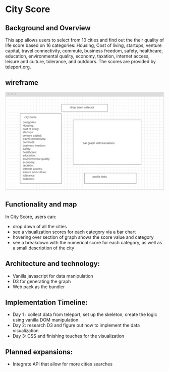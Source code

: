 # City Score

## Background and Overview

This app allows users to select from 10 cities and find out the their quality of life score based on 16 categories: Housing, Cost of living, startups, venture capital, travel connectivity, commute, business freedom, safety, healthcare, education, environmental quality, economy, taxation, internet access, leisure and culture, tolerance, and outdoors. The scores are provided by teleport.org. 

## wireframe

<p align="center">
    <img src ="https://raw.githubusercontent.com/kzed-1/images/master/wireframe.png"/>
</p>


## Functionality and map

In City Score, users can:
* drop down of all the cities
* see a visualization scores for each category via a bar chart
* hovering over section of graph shows the score value and category 
* see a breakdown with the numerical score for each category, as well as a small 		description of the city 

## Architecture and technology:

* Vanilla javascript for data manipulation
* D3 for generating the graph
* Web pack as the bundler 

## Implementation Timeline:
* Day 1 : collect data from teleport, set up the skeleton, create the logic using vanilla DOM manipulation
* Day 2: research D3 and figure out how to implement the data visualization 
* Day 3: CSS and finishing touches for the visualization 

## Planned expansions:

* Integrate API that allow for more cities searches

